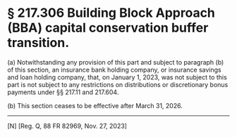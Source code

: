# § 217.306   Building Block Approach (BBA) capital conservation buffer transition.

(a) Notwithstanding any provision of this part and subject to paragraph (b) of this section, an insurance bank holding company, or insurance savings and loan holding company, that, on January 1, 2023, was not subject to this part is not subject to any restrictions on distributions or discretionary bonus payments under §§ 217.11 and 217.604.


(b) This section ceases to be effective after March 31, 2026.



---

[N] [Reg. Q, 88 FR 82969, Nov. 27, 2023]






